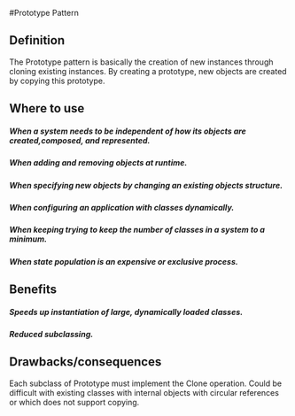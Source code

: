 #Prototype Pattern

## Definition
The Prototype pattern is basically the creation of new instances through
cloning existing instances. By creating a prototype, new objects are created
by copying this prototype.

## Where to use
##### When a system needs to be independent of how its objects are created,composed, and represented.
##### When adding and removing objects at runtime.
##### When specifying new objects by changing an existing objects structure.
##### When configuring an application with classes dynamically.
##### When keeping trying to keep the number of classes in a system to a minimum.
##### When state population is an expensive or exclusive process.

## Benefits
##### Speeds up instantiation of large, dynamically loaded classes.
##### Reduced subclassing.

## Drawbacks/consequences
Each subclass of Prototype must implement the Clone operation. Could be
difficult with existing classes with internal objects with circular references or
which does not support copying.
